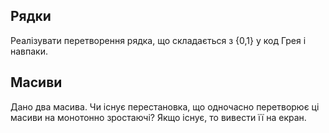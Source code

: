 ## Рядки
Реалізувати перетворення рядка, що складається з {0,1} у код Грея і навпаки.
## Масиви
Дано два масива. Чи існує перестановка, що одночасно перетворює ці масиви на монотонно зростаючі? Якщо існує, то вивести її на екран.
